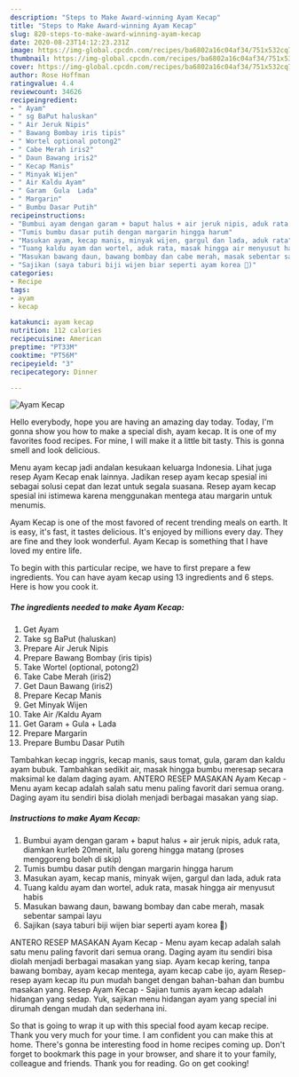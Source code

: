 ```yaml
---
description: "Steps to Make Award-winning Ayam Kecap"
title: "Steps to Make Award-winning Ayam Kecap"
slug: 820-steps-to-make-award-winning-ayam-kecap
date: 2020-08-23T14:12:23.231Z
image: https://img-global.cpcdn.com/recipes/ba6802a16c04af34/751x532cq70/ayam-kecap-foto-resep-utama.jpg
thumbnail: https://img-global.cpcdn.com/recipes/ba6802a16c04af34/751x532cq70/ayam-kecap-foto-resep-utama.jpg
cover: https://img-global.cpcdn.com/recipes/ba6802a16c04af34/751x532cq70/ayam-kecap-foto-resep-utama.jpg
author: Rose Hoffman
ratingvalue: 4.4
reviewcount: 34626
recipeingredient:
- " Ayam"
- " sg BaPut haluskan"
- " Air Jeruk Nipis"
- " Bawang Bombay iris tipis"
- " Wortel optional potong2"
- " Cabe Merah iris2"
- " Daun Bawang iris2"
- " Kecap Manis"
- " Minyak Wijen"
- " Air Kaldu Ayam"
- " Garam  Gula  Lada"
- " Margarin"
- " Bumbu Dasar Putih"
recipeinstructions:
- "Bumbui ayam dengan garam + baput halus + air jeruk nipis, aduk rata, diamkan kurleb 20menit, lalu goreng hingga matang (proses menggoreng boleh di skip)"
- "Tumis bumbu dasar putih dengan margarin hingga harum"
- "Masukan ayam, kecap manis, minyak wijen, gargul dan lada, aduk rata"
- "Tuang kaldu ayam dan wortel, aduk rata, masak hingga air menyusut habis"
- "Masukan bawang daun, bawang bombay dan cabe merah, masak sebentar sampai layu"
- "Sajikan (saya taburi biji wijen biar seperti ayam korea 🤭)"
categories:
- Recipe
tags:
- ayam
- kecap

katakunci: ayam kecap 
nutrition: 112 calories
recipecuisine: American
preptime: "PT33M"
cooktime: "PT56M"
recipeyield: "3"
recipecategory: Dinner

---
```



![Ayam Kecap](https://img-global.cpcdn.com/recipes/ba6802a16c04af34/751x532cq70/ayam-kecap-foto-resep-utama.jpg)

Hello everybody, hope you are having an amazing day today. Today, I'm gonna show you how to make a special dish, ayam kecap. It is one of my favorites food recipes. For mine, I will make it a little bit tasty. This is gonna smell and look delicious.

Menu ayam kecap jadi andalan kesukaan keluarga Indonesia. Lihat juga resep Ayam Kecap enak lainnya. Jadikan resep ayam kecap spesial ini sebagai solusi cepat dan lezat untuk segala suasana. Resep ayam kecap spesial ini istimewa karena menggunakan mentega atau margarin untuk menumis.

Ayam Kecap is one of the most favored of recent trending meals on earth. It is easy, it's fast, it tastes delicious. It's enjoyed by millions every day. They are fine and they look wonderful. Ayam Kecap is something that I have loved my entire life.


To begin with this particular recipe, we have to first prepare a few ingredients. You can have ayam kecap using 13 ingredients and 6 steps. Here is how you cook it.

<!--inarticleads1-->

##### The ingredients needed to make Ayam Kecap:

1. Get  Ayam
1. Take  sg BaPut (haluskan)
1. Prepare  Air Jeruk Nipis
1. Prepare  Bawang Bombay (iris tipis)
1. Take  Wortel (optional, potong2)
1. Take  Cabe Merah (iris2)
1. Get  Daun Bawang (iris2)
1. Prepare  Kecap Manis
1. Get  Minyak Wijen
1. Take  Air /Kaldu Ayam
1. Get  Garam + Gula + Lada
1. Prepare  Margarin
1. Prepare  Bumbu Dasar Putih


Tambahkan kecap inggris, kecap manis, saus tomat, gula, garam dan kaldu ayam bubuk. Tambahkan sedikit air, masak hingga bumbu meresap secara maksimal ke dalam daging ayam. ANTERO RESEP MASAKAN Ayam Kecap - Menu ayam kecap adalah salah satu menu paling favorit dari semua orang. Daging ayam itu sendiri bisa diolah menjadi berbagai masakan yang siap. 

<!--inarticleads2-->

##### Instructions to make Ayam Kecap:

1. Bumbui ayam dengan garam + baput halus + air jeruk nipis, aduk rata, diamkan kurleb 20menit, lalu goreng hingga matang (proses menggoreng boleh di skip)
1. Tumis bumbu dasar putih dengan margarin hingga harum
1. Masukan ayam, kecap manis, minyak wijen, gargul dan lada, aduk rata
1. Tuang kaldu ayam dan wortel, aduk rata, masak hingga air menyusut habis
1. Masukan bawang daun, bawang bombay dan cabe merah, masak sebentar sampai layu
1. Sajikan (saya taburi biji wijen biar seperti ayam korea 🤭)


ANTERO RESEP MASAKAN Ayam Kecap - Menu ayam kecap adalah salah satu menu paling favorit dari semua orang. Daging ayam itu sendiri bisa diolah menjadi berbagai masakan yang siap. Ayam kecap kering, tanpa bawang bombay, ayam kecap mentega, ayam kecap cabe ijo, ayam Resep-resep ayam kecap itu pun mudah banget dengan bahan-bahan dan bumbu masakan yang. Resep Ayam Kecap - Sajian tumis ayam kecap adalah hidangan yang sedap. Yuk, sajikan menu hidangan ayam yang special ini dirumah dengan mudah dan sederhana ini. 

So that is going to wrap it up with this special food ayam kecap recipe. Thank you very much for your time. I am confident you can make this at home. There's gonna be interesting food in home recipes coming up. Don't forget to bookmark this page in your browser, and share it to your family, colleague and friends. Thank you for reading. Go on get cooking!
